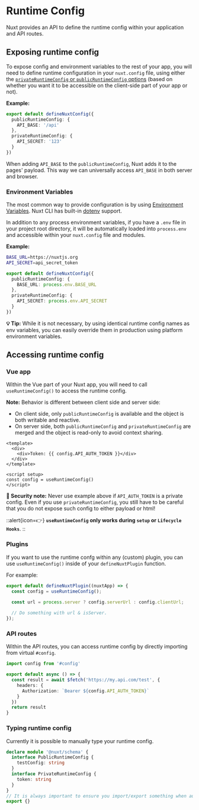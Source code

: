 # Runtime Config

Nuxt provides an API to define the runtime config within your application and API routes.

## Exposing runtime config

To expose config and environment variables to the rest of your app, you will need to define runtime configuration in your `nuxt.config` file, using either the [`privateRuntimeConfig` or `publicRuntimeConfig` options](/docs/directory-structure/nuxt.config#privateruntimeconfig) (based on whether you want it to be accessible on the client-side part of your app or not).

**Example:**

```ts [nuxt.config.ts]
export default defineNuxtConfig({
  publicRuntimeConfig: {
    API_BASE: '/api'
  },
  privateRuntimeConfig: {
    API_SECRET: '123'
  }
})
```

When adding `API_BASE` to the `publicRuntimeConfig`, Nuxt adds it to the pages' payload. This way we can universally access `API_BASE` in both server and browser.

### Environment Variables

The most common way to provide configuration is by using [Environment Variables](https://medium.com/chingu/an-introduction-to-environment-variables-and-how-to-use-them-f602f66d15fa).
Nuxt CLI has built-in [dotenv](https://github.com/motdotla/dotenv) support.

In addition to any process environment variables, if you have a `.env` file in your project root directory, it will be automatically loaded into `process.env` and accessible within your `nuxt.config` file and modules.

**Example:**

```sh [.env]
BASE_URL=https://nuxtjs.org
API_SECRET=api_secret_token
```

```ts [nuxt.config.ts]
export default defineNuxtConfig({
  publicRuntimeConfig: {
    BASE_URL: process.env.BASE_URL
  },
  privateRuntimeConfig: {
    API_SECRET: process.env.API_SECRET
  }
})
```

**💡 Tip:** While it is not necessary, by using identical runtime config names as env variables, you can easily override them in production using platform environment variables.

## Accessing runtime config

### Vue app

Within the Vue part of your Nuxt app, you will need to call `useRuntimeConfig()` to access the runtime config.

**Note:** Behavior is different between client side and server side:

- On client side, only `publicRuntimeConfig` is available and the object is both writable and reactive.
- On server side, both `publicRuntimeConfig` and `privateRuntimeConfig` are merged and the object is read-only to avoid context sharing.

```vue
<template>
  <div>
    <div>Token: {{ config.API_AUTH_TOKEN }}</div>
  </div>
</template>

<script setup>
const config = useRuntimeConfig()
</script>
```

**🛑 Security note:** Never use example above if `API_AUTH_TOKEN` is a private config. Even if you use `privateRuntimeConfig`, you still have to be careful that you do not expose such config to either payload or html!

::alert{icon=👉}
**`useRuntimeConfig` only works during `setup` or `Lifecycle Hooks`**.
::

### Plugins

If you want to use the runtime confg within any (custom) plugin, you can use `useRuntimeConfig()` inside of your `defineNuxtPlugin` function.

For example:

```ts
export default defineNuxtPlugin((nuxtApp) => {
  const config = useRuntimeConfig();

  const url = process.server ? config.serverUrl : config.clientUrl;
  
  // Do something with url & isServer.
});
```

### API routes

Within the API routes, you can access runtime config by directly importing from virtual `#config`.

```ts
import config from '#config'

export default async () => {
  const result = await $fetch('https://my.api.com/test', {
    headers: {
      Authorization: `Bearer ${config.API_AUTH_TOKEN}`
    }
  })
  return result
}
```

### Typing runtime config

Currently it is possible to manually type your runtime config.

```ts [index.d.ts]
declare module '@nuxt/schema' {
  interface PublicRuntimeConfig {
    testConfig: string
  }
  interface PrivateRuntimeConfig {
    token: string
  }
}
// It is always important to ensure you import/export something when augmenting a type
export {}
```

